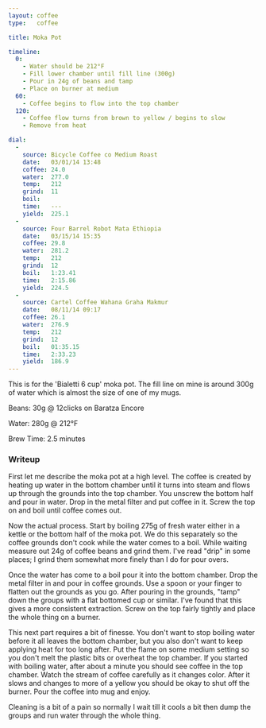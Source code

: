 ```yaml
---
layout: coffee
type:   coffee

title: Moka Pot

timeline:
  0:
    - Water should be 212°F
    - Fill lower chamber until fill line (300g)
    - Pour in 24g of beans and tamp
    - Place on burner at medium
  60:
    - Coffee begins to flow into the top chamber
  120:
    - Coffee flow turns from brown to yellow / begins to slow
    - Remove from heat

dial:
  -
    source: Bicycle Coffee co Medium Roast
    date:   03/01/14 13:48
    coffee: 24.0
    water:  277.0
    temp:   212
    grind:  11
    boil:
    time:   ---
    yield:  225.1
  -
    source: Four Barrel Robot Mata Ethiopia
    date:   03/15/14 15:35
    coffee: 29.8
    water:  281.2
    temp:   212
    grind:  12
    boil:   1:23.41
    time:   2:15.86
    yield:  224.5
  -
    source: Cartel Coffee Wahana Graha Makmur
    date:   08/11/14 09:17
    coffee: 26.1
    water:  276.9
    temp:   212
    grind:  12
    boil:   01:35.15
    time:   2:33.23
    yield:  186.9
---
```

This is for the 'Bialetti 6 cup' moka pot. The fill line on mine is around 300g
of water which is almost the size of one of my mugs.

Beans: 30g @ 12clicks on Baratza Encore

Water: 280g @ 212°F

Brew Time: 2.5 minutes

### Writeup ###

First let me describe the moka pot at a high level. The coffee is created by
heating up water in the bottom chamber until it turns into steam and flows up
through the grounds into the top chamber. You unscrew the bottom half and
pour in water. Drop in the metal filter and put coffee in it. Screw the top on
and boil until coffee comes out.

Now the actual process. Start by boiling 275g of fresh water either in a kettle
or the bottom half of the moka pot. We do this separately so the coffee grounds
don't cook while the water comes to a boil. While waiting measure out 24g of
coffee beans and grind them. I've read "drip" in some places; I grind them
somewhat more finely than I do for pour overs.

Once the water has come to a boil pour it into the bottom chamber. Drop the
metal filter in and pour in coffee grounds. Use a spoon or your finger to
flatten out the grounds as you go. After pouring in the grounds, "tamp" down
the groups with a flat bottomed cup or similar. I've found that this gives a
more consistent extraction. Screw on the top fairly tightly and place the whole
thing on a burner.

This next part requires a bit of finesse. You don't want to stop boiling water
before it all leaves the bottom chamber, but you also don't want to keep
applying heat for too long after. Put the flame on some medium setting so you
don't melt the plastic bits or overheat the top chamber. If you started with
boiling water, after about a minute you should see coffee in the top chamber.
Watch the stream of coffee carefully as it changes color. After it slows and
changes to more of a yellow you should be okay to shut off the burner. Pour the
coffee into mug and enjoy.

Cleaning is a bit of a pain so normally I wait till it cools a bit then dump
the groups and run water through the whole thing.
